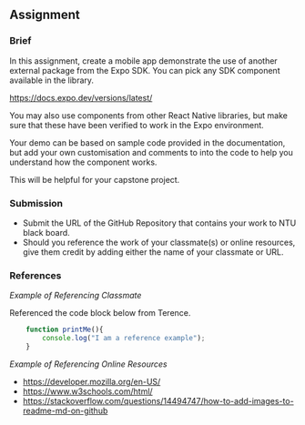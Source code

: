 ## Assignment

### Brief

In this assignment, create a mobile app demonstrate the use of another external package from the Expo SDK. You can pick any SDK component available in the library.

https://docs.expo.dev/versions/latest/

You may also use components from other React Native libraries, but make sure that these 
have been verified to work in the Expo environment. 

Your demo can be based on sample code provided in the documentation, but add your
own customisation and comments to into the code to help you understand how the 
component works.

This will be helpful for your capstone project.

### Submission 

- Submit the URL of the GitHub Repository that contains your work to NTU black board.
- Should you reference the work of your classmate(s) or online resources, give them credit by adding either the name of your classmate or URL. 

### References

_Example of Referencing Classmate_

Referenced the code block below from Terence.
```js
    function printMe(){
        console.log("I am a reference example");
    }
```

_Example of Referencing Online Resources_

- https://developer.mozilla.org/en-US/
- https://www.w3schools.com/html/
- https://stackoverflow.com/questions/14494747/how-to-add-images-to-readme-md-on-github

